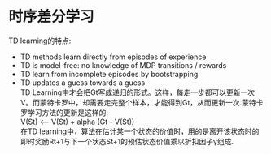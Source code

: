 # 时序差分学习
TD learning的特点: <br>
* TD methods learn directly from episodes of experience <br>
* TD is model-free: no knowledge of MDP transitions / rewards <br>
* TD learn from incomplete episodes by bootstrapping <br>
* TD updates a guess towards a guess <br>
TD Learning中才会把Gt写成递归的形式。这样，每走一步都可以更新一次V。而蒙特卡罗中，却需要走完整个样本，才能得到Gt，从而更新一次.蒙特卡罗学习方法的更新是这样的: <br>
V(St) <-- V(St) + alpha (Gt - V(St)) <br>
在TD learning中，算法在估计某一个状态的价值时，用的是离开该状态时的即时奖励Rt+1与下一个状态St+1的预估状态价值乘以折扣因子γ组成. <br>
